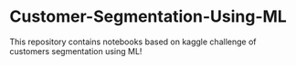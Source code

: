 # Customer-Segmentation-Using-ML
This repository contains notebooks based on kaggle challenge of customers segmentation using ML!
